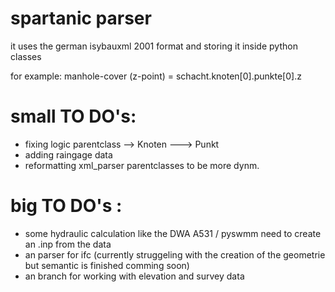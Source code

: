 # spartanic parser
it uses the german isybauxml 2001 format and storing it inside python classes 

for example: manhole-cover (z-point) = schacht.knoten[0].punkte[0].z 


# small TO DO's: 
- fixing logic parentclass --> Knoten ---> Punkt
- adding raingage data
- reformatting xml_parser parentclasses to be more dynm.


# big TO DO's :
- some hydraulic calculation like the DWA A531 / pyswmm need to create an .inp from the data 
- an parser for ifc (currently struggeling with the creation of the geometrie but semantic is finished comming soon)
- an branch for working with elevation and survey data 
